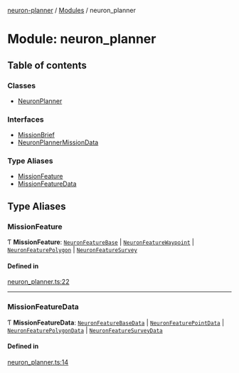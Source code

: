 [neuron-planner](../README.md) / [Modules](../modules.md) / neuron\_planner

# Module: neuron\_planner

## Table of contents

### Classes

- [NeuronPlanner](../classes/neuron_planner.NeuronPlanner.md)

### Interfaces

- [MissionBrief](../interfaces/neuron_planner.MissionBrief.md)
- [NeuronPlannerMissionData](../interfaces/neuron_planner.NeuronPlannerMissionData.md)

### Type Aliases

- [MissionFeature](neuron_planner.md#missionfeature)
- [MissionFeatureData](neuron_planner.md#missionfeaturedata)

## Type Aliases

### MissionFeature

Ƭ **MissionFeature**: [`NeuronFeatureBase`](../classes/neuron_feature_base.NeuronFeatureBase.md) \| [`NeuronFeatureWaypoint`](../classes/neuron_feature_waypoint.NeuronFeatureWaypoint.md) \| [`NeuronFeaturePolygon`](../classes/neuron_feature_polygon.NeuronFeaturePolygon.md) \| [`NeuronFeatureSurvey`](../classes/neuron_feature_survey.NeuronFeatureSurvey.md)

#### Defined in

[neuron_planner.ts:22](https://github.com/vtol-neuron/neuron-planner/blob/4c781e4/src/js/neuron_planner.ts#L22)

___

### MissionFeatureData

Ƭ **MissionFeatureData**: [`NeuronFeatureBaseData`](../interfaces/neuron_feature_base.NeuronFeatureBaseData.md) \| [`NeuronFeaturePointData`](../interfaces/neuron_feature_waypoint.NeuronFeaturePointData.md) \| [`NeuronFeaturePolygonData`](../interfaces/neuron_feature_polygon.NeuronFeaturePolygonData.md) \| [`NeuronFeatureSurveyData`](../interfaces/neuron_feature_survey.NeuronFeatureSurveyData.md)

#### Defined in

[neuron_planner.ts:14](https://github.com/vtol-neuron/neuron-planner/blob/4c781e4/src/js/neuron_planner.ts#L14)

